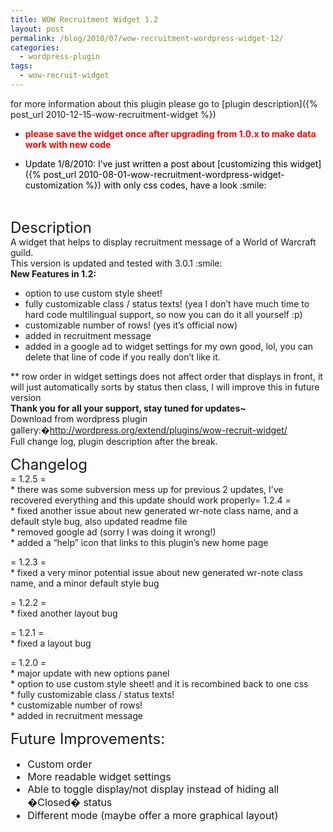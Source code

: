 ```yaml
---
title: WOW Recruitment Widget 1.2
layout: post
permalink: /blog/2010/07/wow-recruitment-wordpress-widget-12/
categories:
  - wordpress-plugin
tags:
  - wow-recruit-widget
---
```

for more information about this plugin please go to [plugin description]({% post_url 2010-12-15-wow-recruitment-widget %})

  * <span style="color: red;"><strong><span style="font-weight: normal;"><strong>please save the widget once after upgrading from 1.0.x to make data work with new code</strong></span></strong></span>
  * <div style="color: black; font-weight: normal; margin: 0px;">
      <div>
        Update 1/8/2010: I&#8217;ve just written a post about [customizing this widget]({% post_url 2010-08-01-wow-recruitment-wordpress-widget-customization %}) with only css codes, have a look :smile:
      </div>
    </div>

    &nbsp;

    <div style="color: black; font-weight: normal; margin: 0px;">
    </div>

<div style="margin: 0px;">
  <span style="font-size: x-large;">Description</span>
</div>

<div style="margin: 0px;">
  A widget that helps to display recruitment message of a World of Warcraft guild.
</div>

<div style="margin: 0px;">
  This version is updated and tested with 3.0.1 :smile:
</div>

<div style="margin: 0px;">
  <strong>New Features in 1.2:</strong>
</div>

  * option to use custom style sheet!
  * fully customizable class / status texts! (yea I don&#8217;t have much time to hard code multilingual support, so now you can do it all yourself :p)
  * customizable number of rows! (yes it&#8217;s official now)
  * added in recruitment message
  * added in a google ad to widget settings for my own good, lol, you can delete that line of code if you really don&#8217;t like it.

<div style="margin: 0px;">
  ** row order in widget settings does not affect order that displays in front, it will just automatically sorts by status then class, I will improve this in future version
</div>

<div style="margin: 0px;">
  <strong>Thank you for all your support, stay tuned for updates~</strong>
</div>

<div style="margin: 0px;">
  <div style="margin: 0px;">
    <div style="margin: 0px;">
      Download from wordpress plugin gallery:�<a href="http://wordpress.org/extend/plugins/wow-recruit-widget/">http://wordpress.org/extend/plugins/wow-recruit-widget/</a>
    </div>
  </div>
</div>

<div style="margin: 0px;">
  Full change log, plugin description after the break.
</div>

<a name="more"></a>

<div style="margin: 0px;">
  <div style="margin: 0px;">
    <span style="font-size: x-large;">Changelog</span>
  </div>
</div>

<div style="margin: 0px;">
  = 1.2.5 =<br /> * there was some subversion mess up for previous 2 updates, I&#8217;ve recovered everything and this update should work properly= 1.2.4 =<br /> * fixed another issue about new generated wr-note class name, and a default style bug, also updated readme file<br /> * removed google ad (sorry I was doing it wrong!)<br /> * added a &#8220;help&#8221; icon that links to this plugin&#8217;s new home page</p>

  <p>
    = 1.2.3 =<br /> * fixed a very minor potential issue about new generated wr-note class name, and a minor default style bug
  </p>

  <p>
    = 1.2.2 =<br /> * fixed another layout bug
  </p>

  <p>
    = 1.2.1 =<br /> * fixed a layout bug
  </p>

  <p>
    = 1.2.0 =<br /> * major update with new options panel<br /> * option to use custom style sheet! and it is recombined back to one css<br /> * fully customizable class / status texts!<br /> * customizable number of rows!<br /> * added in recruitment message
  </p>
</div>

<div style="margin: 0px;">
  <div style="font-size: medium; margin: 0px;">
    <div style="margin: 0px;">
      <span style="font-size: x-large;">Future Improvements:</span>
    </div>
  </div>

  <ul style="font-size: medium;">
    <li>
      Custom order
    </li>
    <li>
      More readable widget settings
    </li>
    <li>
      Able to toggle display/not display instead of hiding all �Closed� status
    </li>
    <li>
      Different mode (maybe offer a more graphical layout)
    </li>
  </ul>
</div>
